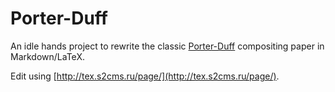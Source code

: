 # Porter-Duff

An idle hands project to rewrite the classic [Porter-Duff](http://keithp.com/~keithp/porterduff/p253-porter.pdf) compositing paper in Markdown/LaTeX.

Edit using [http://tex.s2cms.ru/page/](http://tex.s2cms.ru/page/).
